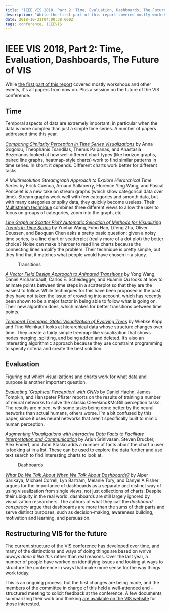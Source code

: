 ```yaml
---
title: "IEEE VIS 2018, Part 2: Time, Evaluation, Dashboards, The Future of VIS"
description: "While the first part of this report covered mostly workshops and other events, it's all papers from now on. Plus a session on the future of the VIS conference."
date: 2018-10-31T04:00:38.000Z
tags: conference, IEEEVIS
---
```


# IEEE VIS 2018, Part 2: Time, Evaluation, Dashboards, The Future of VIS

While <a href="https://eagereyes.org/blog/2018/ieee-vis-2018-viscomm-visinpractice-beliv-best-papers">the first part of this report</a> covered mostly workshops and other events, it's all papers from now on. Plus a session on the future of the VIS conference. 

## Time

Temporal aspects of data are extremely important, in particular when the data is more complex than just a simple time series. A number of papers addressed time this year.

<a href="https://hal.inria.fr/hal-01845008"><em>Comparing Similarity Perception in Time Series Visualizations</em></a> by Anna Gogolou, Theophanis Tsandilas, Themis Palpanas, and Anastasia Bezerianos looked at how well different chart types (like horizon graphs, paired line graphs, heatmap-style charts) work to find similar patterns in time series. In short: it depends. Different charts work better for different tasks.

<em>A Multiresolution Streamgraph Approach to Explore Hierarchical Time Series</em> by Erick Cuenca, Arnaud Sallaberry, Florence Ying Wang, and Pascal Poncelet is a new take on stream graphs (which show categorical data over time). Stream graphs work well with few categories and smooth data, but with many categories or spiky data, they quickly become useless. Their <a href="http://advanse.lirmm.fr/multistream/">Multistream technique</a> combines three different views to allow the user to focus on groups of categories, zoom into the graph, etc.

<a href="http://www.yunhaiwang.org/vis-selection/timeseries.html"><em>Line Graph or Scatter Plot? Automatic Selection of Methods for Visualizing Trends in Time Series</em></a> by Yunhai Wang, Fubo Han, Lifeng Zhu, Oliver Deussen, and Baoquan Chen asks a pretty basic question: given a noisy time series, is a line chart or scatterplot (really more of a dot plot) the better choice? Noise can make it harder to read line charts because the connecting lines amplify the problem. Their technique is pretty simple, but they find that it matches what people would have chosen in a study.

<figure class="wp-block-image"><img src="https://eagereyes.org/wp-content/uploads/2018/10/transitions.png" alt="" class="wp-image-10905"/><figcaption>Transitions</figcaption></figure>

<a href="http://home.cse.ust.hk/~ywangct/proj/vf_animation.html"><em>A Vector Field Design Approach to Animated Transitions</em></a> by Yong Wang, Daniel Archambault, Carlos E. Scheidegger, and Huamin Qu looks at how to animate points between time steps in a scatterplot so that they are the easiest to follow. While techniques for this have been proposed in the past, they have not taken the issue of crowding into account, which has recently been shown to be a major factor in being able to follow what is going on. Their new algorithm does, which makes for better transitions between time points.

<a href="http://www.csc.kth.se/~weinkauf/publications/abskoepp19a.html"><em>Temporal Treemaps: Static Visualization of Evolving Trees</em></a> by Wiebke Köpp and Tino Weinkauf looks at hierarchical data whose structure changes over time. They create a fairly simple treemap-like visualization that shows nodes merging, splitting, and being added and deleted. It’s also an interesting algorithmic approach because they use constraint programming to specify criteria and create the best solution.

## Evaluation

Figuring out which visualizations and charts work for what data and purpose is another important question.

<a href="https://danielhaehn.com/papers/?haehn2018evaluating"><em>Evaluating ‘Graphical Perception’ with CNNs</em></a> by Daniel Haehn, James Tompkin, and Hanspeter Pfister reports on the results of training a number of neural networks to solve the classic Cleveland&amp;McGill perception tasks. The results are mixed, with some tasks being done better by the neural networks than actual humans, others worse. I’m a bit confused by this paper, since it uses neural networks that aren’t specifically built to mimic human perception.

<a href="https://arjun010.github.io/projects/voder.html"><em>Augmenting Visualizations with Interactive Data Facts to Facilitate Interpretation and Communication</em></a> by Arjun Srinivasan, Steven Drucker, Alex Endert, and John Stasko adds a number of facts about the chart a user is looking at in a list. These can be used to explore the data further and use text search to find interesting charts to look at.

<figure class="wp-block-image"><img src="https://eagereyes.org/wp-content/uploads/2018/10/dashboard-clusters.png" alt="" class="wp-image-10904"/><figcaption>Dashboards</figcaption></figure>

<a href="https://alper.datav.is/publications/dashboards/"><em>What Do We Talk About When We Talk About Dashboards?</em></a> by Alper Sarikaya, Michael Correll, Lyn Bartram, Melanie Tory, and Danyel A Fisher argues for the importance of dashboards as a separate and distinct way of using visualization from single views, not just collections of charts. Despite their ubiquity in the real world, dashboards are still largely ignored by visualization researchers. The authors of what they call the <em>dashboard conspiracy</em> argue that dashboards are more than the sums of their parts and serve distinct purposes, such as decision-making, awareness building, motivation and learning, and persuasion.

## Restructuring VIS for the future

The current structure of the VIS conference has developed over time, and many of the distinctions and ways of doing things are based on <em>we’ve always done it like this</em> rather than real reasons. Over the last year, a number of people have worked on identifying issues and looking at ways to structure the conference in ways that make more sense for the way things work today.

This is an ongoing process, but the first changes are being made, and the members of the committee in charge of this held a well-attended and -structured meeting to solicit feedback at the conference. A few documents summarizing their work and thinking <a href="http://ieeevis.org/governance/restructuring">are available on the VIS website</a> for those interested.



